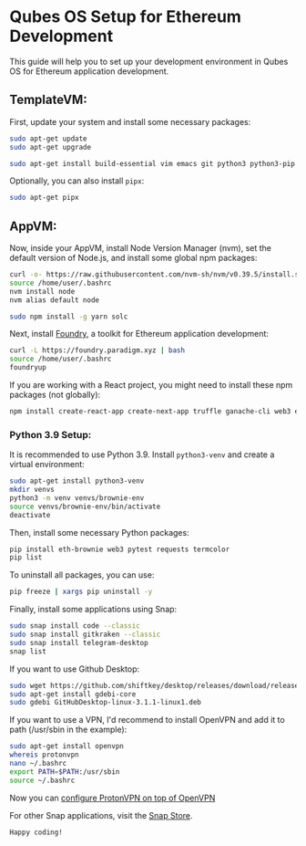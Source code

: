 # Qubes OS Setup for Ethereum Development

This guide will help you to set up your development environment in Qubes OS for Ethereum application development.

## TemplateVM:

First, update your system and install some necessary packages:

```bash
sudo apt-get update
sudo apt-get upgrade

sudo apt-get install build-essential vim emacs git python3 python3-pip default-jdk nodejs npm curl wget snapd qubes-snapd-helper
```

Optionally, you can also install `pipx`:

```bash
sudo apt-get pipx
```

## AppVM:

Now, inside your AppVM, install Node Version Manager (nvm), set the default version of Node.js, and install some global npm packages:

```bash
curl -o- https://raw.githubusercontent.com/nvm-sh/nvm/v0.39.5/install.sh | bash
source /home/user/.bashrc
nvm install node
nvm alias default node

sudo npm install -g yarn solc
```

Next, install [Foundry](https://getfoundry.sh/), a toolkit for Ethereum application development:

```bash
curl -L https://foundry.paradigm.xyz | bash
source /home/user/.bashrc
foundryup
```

If you are working with a React project, you might need to install these npm packages (not globally):

```bash
npm install create-react-app create-next-app truffle ganache-cli web3 ethers eslint prettier
```

### Python 3.9 Setup:

It is recommended to use Python 3.9. Install `python3-venv` and create a virtual environment:

```bash
sudo apt-get install python3-venv
mkdir venvs
python3 -m venv venvs/brownie-env
source venvs/brownie-env/bin/activate
deactivate
```

Then, install some necessary Python packages:

```bash
pip install eth-brownie web3 pytest requests termcolor
pip list
```

To uninstall all packages, you can use:

```bash
pip freeze | xargs pip uninstall -y
```

Finally, install some applications using Snap:

```bash
sudo snap install code --classic
sudo snap install gitkraken --classic
sudo snap install telegram-desktop
snap list
```

If you want to use Github Desktop:

```bash
sudo wget https://github.com/shiftkey/desktop/releases/download/release-3.1.1-linux1/GitHubDesktop-linux-3.1.1-linux1.deb
sudo apt-get install gdebi-core
sudo gdebi GitHubDesktop-linux-3.1.1-linux1.deb
```

If you want to use a VPN, I'd recommend to install OpenVPN and add it to path (/usr/sbin in the example):
```bash
sudo apt-get install openvpn
whereis protonvpn
nano ~/.bashrc
export PATH=$PATH:/usr/sbin
source ~/.bashrc
```
Now you can [configure ProtonVPN on top of OpenVPN](https://protonvpn.com/support/linux-openvpn/)

For other Snap applications, visit the [Snap Store](https://snapcraft.io/store).

```
Happy coding!
```
